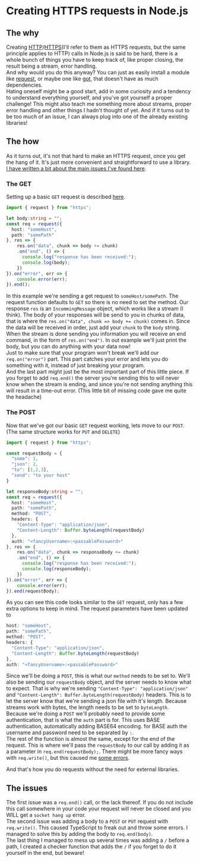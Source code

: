 # Creating HTTPS requests in Node.js

## The why
Creating [HTTP](https://nodejs.org/api/http.html#http_http_request_options_callback)/[HTTPS](https://nodejs.org/api/https.html)(I'll refer to them as HTTPS requests, but the same principle applies to HTTP) calls in Node.js is said to be hard, there is a whole bunch of things you have to keep track of, like proper closing, the result being a stream, error handling.  
And why would you do this anyway? You can just as easily install a module like [request](https://www.npmjs.com/package/request), or maybe one like [got](https://github.com/sindresorhus/got), that doesn't have as much dependencies.  
Hating oneself might be a good start, add in some curiosity and a tendency to understand everything yourself, and you've got yourself a proper challenge! This might also teach me something more about streams, proper error handling and other things I hadn't thought of yet. And if it turns out to be too much of an issue, I can always plug into one of the already existing libraries!

## The how
As it turns out, it's not that hard to make an HTTPS request, once you get the hang of it. It's just more convenient and straightforward to use a library.  
[I have written a bit about the main issues I've found here](#The-issues).
### The GET
Setting up a basic `GET` request is described [here][walsh].
```typescript
import { request } from "https";

let body:string = "";
const req = request({
  host: "someHost",
  path: "somePath"
}, res => {
    res.on("data", chunk => body += chunk)
    .on("end", () => {
      console.log("response has been received:");
      console.log(body);
    })
}).on("error", err => {
    console.error(err);
}).end();
```
In this example we're sending a get request to `someHost/somePath`. The request function defaults to `GET` so there is no need to set the method. Our response `res` is an `IncommingMessage` object, which works like a stream (I think).
The body of your responses will be send to you in chunks of data, that is where the `res.on("data", chunk => body += chunk)` comes in. Since the data will be received in order, just add your `chunk` to the `body` string.
When the stream is done sending you information you will receive an end command, in the form of `res.on("end")`. In out example we'll just print the body, but you can do anything with your data now!  
Just to make sure that your program won't break we'll add our `req.on("error")` part. This part catches your error and lets you do something with it, instead of just breaking your program.  
And the last part might just be the most important part of this little piece. If you forget to add `req.end()` the server you're sending this to will never know when the stream is ending, and since you're not sending anything this will result in a time-out error. (This little bit of missing code gave me quite the headache)
### The POST
Now that we've got our basic `GET` request working, lets move to our `POST`. (The same structure works for `PUT` and `DELETE`)
```typescript
import { request } from "https";

const requestBody = {
  "some": 1,
  "json": 2,
  "to": [1,2,3],
  "send": "to your host"
}

let responseBody:string = "";
const req = request({
  host: "someHost",
  path: "somePath",
  method: "POST",
  headers: {
    "Content-Type": "application/json",
    "Content-Length": Buffer.byteLength(requestBody)
  },
  auth: "<fancyUsername>:<passablePassword>"
}, res => {
    res.on("data", chunk => responseBody += chunk)
    .on("end", () => {
      console.log("response has been received:");
      console.log(responseBody);
    })
}).on("error", err => {
    console.error(err);
}).end(requestBody);
```
As you can see this code looks similar to the `GET` request, only has a few extra options to keep in mind.
The request parameters have been updated to
```typescript
host: "someHost",
path: "somePath",
method: "POST",
headers: {
  "Content-Type": "application/json",
  "Content-Length": Buffer.byteLength(requestBody)
},
auth: "<fancyUsername>:<passablePassword>"
```
Since we'll be doing a `POST`, this is what our `method` needs to be set to.
We'll also be sending our `requestBody` object, and the server needs to know what to expect. That is why we're sending `"Content-Type": "application/json"` and `"Content-Length": Buffer.byteLength(requestBody)` headers. This is to let the server know that we're sending a json file with it's length. Because streams work with bytes, the length needs to be set to `byteLength`.  
Because we're doing a `POST` we'll probably need to provide some authentication, that is what the `auth` part is for. This uses BASE authentication, automatically adding BASE64 encoding. for BASE auth the username and password need to be separated by `:`.  
The rest of the function is almost the same, except for the end of the request. This is where we'll pass the `requestBody` to our call by adding it as a parameter in `req.end(requestBody);`. There might be more fancy ways with `req.write()`, but this caused me [some errors](#The-issues).

And that's how you do requests without the need for external libraries.

## The issues
The first issue was a `req.end()` call, or the lack thereof. If you do not include this call somewhere in your code your request will never be closed and you WILL get a `socket hang up` error.  
The second issue was adding a body to a `POST` or `PUT` request with `req.write()`. This caused TypeScript to freak out and throw some errors. I managed to solve this by adding the body to `req.end(body)`.  
The last thing I managed to mess up several times was adding a `/` before a path, I created a checker function that adds the `/` if you forget to do it yourself in the end, but beware!


[walsh]:https://davidwalsh.name/nodejs-http-request
